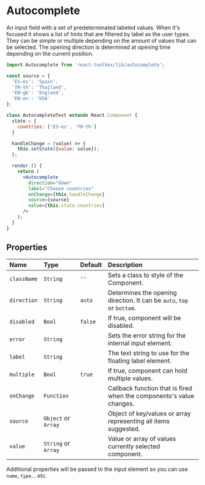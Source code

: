 # Autocomplete

An input field with a set of predeterminated labeled values. When it's focused it shows a list of hints that are filtered by label as the user types. They can be simple or multiple depending on the amount of values that can be selected. The opening direction is determined at opening time depending on the current position.

<!-- example -->
```jsx
import Autocomplete from 'react-toolbox/lib/autocomplete';

const source = {
  'ES-es': 'Spain', 
  'TH-th': 'Thailand', 
  'EN-gb': 'England', 
  'EN-en': 'USA'
};

class AutocompleteTest extends React.Component {
  state = { 
    countries: ['ES-es', 'TH-th']
  }

  handleChange = (value) => {
    this.setState({value: value});
  };

  render () {
    return (
      <Autocomplete
        direction="down"
        label="Choose countries"
        onChange={this.handleChange}
        source={source}
        value={this.state.countries}
      />
    );
  }
}
```

## Properties

| Name              | Type          | Default         | Description|
|:-----|:-----|:-----|:-----|
| `className`     | `String`      | `''`            | Sets a class to style of the Component.|
| `direction`    | `String`       |  `auto`        | Determines the opening direction. It can be `auto`, `top` or `bottom`. |
| `disabled`      | `Bool`        |  `false`         | If true, component will be disabled.|
| `error`         | `String`      |         | Sets the error string for the internal input element.|
| `label`         | `String`      |         | The text string to use for the floating label element.|
| `multiple`      | `Bool`        | `true`          | If true, component can hold multiple values.|
| `onChange`      | `Function`    |                 | Callback function that is fired when the components's value changes.|
| `source`    | `Object` or `Array`   |           | Object of key/values or array representing all items suggested. |
| `value`         | `String` or `Array`    |        | Value or array of values currently selected component.|

Additional properties will be passed to the input element so you can use `name`, `type`... etc.
